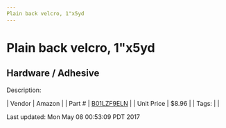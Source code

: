 ```yaml
---
Plain back velcro, 1"x5yd
---
```


# Plain back velcro, 1"x5yd
## Hardware / Adhesive
Description: 	 

| Vendor | Amazon | 
| Part # | [B01LZF9ELN](https://www.amazon.com/gp/product/B01LZF9ELN/ref=oh_aui_detailpage_o00_s00?ie=UTF8&psc=1) | 
| Unit Price | $8.96 | 
| Tags: |  | 

Last updated: Mon May 08 00:53:09 PDT 2017